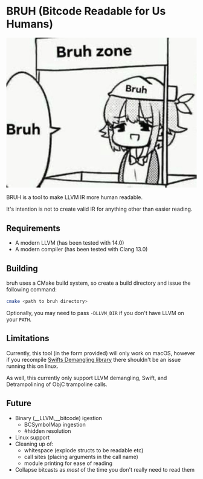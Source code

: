 # BRUH (Bitcode Readable for Us Humans)

![bruh zone](images/bruh.jpg)

BRUH is a tool to make LLVM IR more human readable.

It's intention is not to create valid IR for anything other than easier reading.

## Requirements

- A modern LLVM (has been tested with 14.0)
- A modern compiler (has been tested with Clang 13.0)

## Building

bruh uses a CMake build system, so create a build directory and issue the following command:

```bash
cmake <path to bruh directory>
```

Optionally, you may need to pass `-DLLVM_DIR` if you don't have LLVM on your `PATH`.


## Limitations

Currently, this tool (in the form provided) will only work on macOS, however if you recompile [Swifts Demangling library](https://github.com/apple/swift/tree/main/lib/Demangling) there shouldn't be an issue running this on linux.

As well, this currently only support LLVM demangling, Swift, and Detrampolining of ObjC trampoline calls.

## Future

- Binary (__LLVM,__bitcode) igestion
  - BCSymbolMap ingestion
  - #hidden resolution
- Linux support
- Cleaning up of:
  - whitespace (explode structs to be readable etc)
  - call sites (placing arguments in the call name)
  - module printing for ease of reading
- Collapse bitcasts as _most_ of the time you don't really need to read them
